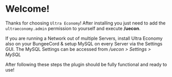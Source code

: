# Welcome!

Thanks for choosing ``Ultra Economy``!
After installing you just need to add the ``ultraeconomy.admin`` permission to yourself and execute **/uecon**.

If you are running a Network out of multiple Servers, install Ultra Economy also on your BungeeCord & setup MySQL on every Server via the Settings GUI.
The MySQL Settings can be accessed from */uecon > Settings > MySQL*

After following these steps the plugin should be fully functional and ready to use!
